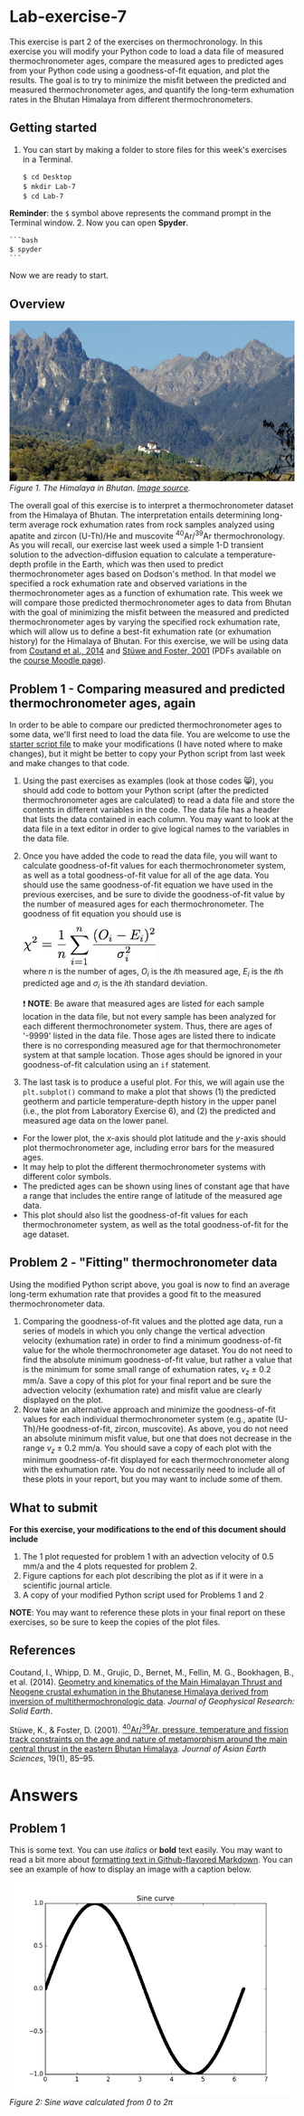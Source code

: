 # Lab-exercise-7
This exercise is part 2 of the exercises on thermochronology. In this exercise you will modify your Python code to load a data file of measured thermochronometer ages, compare the measured ages to predicted ages from your Python code using a goodness-of-fit equation, and plot the results. The goal is to try to minimize the misfit between the predicted and measured thermochronometer ages, and quantify the long-term exhumation rates in the Bhutan Himalaya from different thermochronometers.

## Getting started
1. You can start by making a folder to store files for this week's exercises in a Terminal.

    ```bash
    $ cd Desktop
    $ mkdir Lab-7
    $ cd Lab-7
    ```
**Reminder**: the `$` symbol above represents the command prompt in the Terminal window.
2. Now you can open **Spyder**.

    ```bash
    $ spyder
    ```

Now we are ready to start.

## Overview
![Bhutan Himalaya](Images/Bhutan_Himalaya.png)<br/>
*Figure 1. The Himalaya in Bhutan. [Image source](http://commons.wikimedia.org/wiki/File:View_of_Gasa_Dzong.JPG).*

The overall goal of this exercise is to interpret a thermochronometer dataset from the Himalaya of Bhutan. The interpretation entails determining long-term average rock exhumation rates from rock samples analyzed using apatite and zircon (U-Th)/He and muscovite <sup>40</sup>Ar/<sup>39</sup>Ar thermochronology. As you will recall, our exercise last week used a simple 1-D transient solution to the advection-diffusion equation to calculate a temperature-depth profile in the Earth, which was then used to predict thermochronometer ages based on Dodson's method. In that model we specified a rock exhumation rate and observed variations in the thermochronometer ages as a function of exhumation rate. This week we will compare those predicted thermochronometer ages to data from Bhutan with the goal of minimizing the misfit between the measured and predicted thermochronometer ages by varying the specified rock exhumation rate, which will allow us to define a best-fit exhumation rate (or exhumation history) for the Himalaya of Bhutan. For this exercise, we will be using data from [Coutand et al., 2014](https://dx.doi.org/10.1002/2013JB010891) and [Stüwe and Foster, 2001](https://dx.doi.org/10.1016/S1367-9120(00)00018-3) (PDFs available on the [course Moodle page](https://moodle.helsinki.fi/course/view.php?id=12453#section-4)).

## Problem 1 - Comparing measured and predicted thermochronometer ages, again
In order to be able to compare our predicted thermochronometer ages to some data, we'll first need to load the data file. You are welcome to use the [starter script file](age_predict_1D.py) to make your modifications (I have noted where to make changes), but it might be better to copy your Python script from last week and make changes to that code.

1. Using the past exercises as examples (look at those codes :smile_cat:), you should add code to bottom your Python script (after the predicted thermochronometer ages are calculated) to read a data file and store the contents in different variables in the code. The data file has a header that lists the data contained in each column. You may want to look at the data file in a text editor in order to give logical names to the variables in the data file.
2. Once you have added the code to read the data file, you will want to calculate goodness-of-fit values for each thermochronometer system, as well as a total goodness-of-fit value for all of the age data. You should use the same goodness-of-fit equation we have used in the previous exercises, and be sure to divide the goodness-of-fit value by the number of measured ages for each thermochronometer. The goodness of fit equation you should use is

    ![Goodness-of-fit equation](Images/Equation1.png)<br/>
    where *n* is the number of ages, *O*<sub>*i*</sub> is the *i*th measured age, *E*<sub>*i*</sub> is the *i*th predicted age and *σ*<sub>*i*</sub> is the *i*th standard deviation.
    
    :heavy_exclamation_mark: **NOTE**: Be aware that measured ages are listed for each sample location in the data file, but not every sample has been analyzed for each different thermochronometer system. Thus, there are ages of '-9999' listed in the data file. Those ages are listed there to indicate there is no corresponding measured age for that thermochronometer system at that sample location. Those ages should be ignored in your goodness-of-fit calculation using an `if` statement.
3. The last task is to produce a useful plot. For this, we will again use the `plt.subplot()` command to make a plot that shows (1) the predicted geotherm and particle temperature-depth history in the upper panel (i.e., the plot from Laboratory Exercise 6), and (2) the predicted and measured age data on the lower panel.
  - For the lower plot, the *x*-axis should plot latitude and the *y*-axis should plot thermochronometer age, including error bars for the measured ages.
  - It may help to plot the different thermochronometer systems with different color symbols.
  - The predicted ages can be shown using lines of constant age that have a range that includes the entire range of latitude of the measured age data.
  - This plot should also list the goodness-of-fit values for each thermochronometer system, as well as the total goodness-of-fit for the age dataset.

## Problem 2 - "Fitting" thermochronometer data
Using the modified Python script above, you goal is now to find an average long-term exhumation rate that provides a good fit to the measured thermochronometer data.

1. Comparing the goodness-of-fit values and the plotted age data, run a series of models in which you only change the vertical advection velocity (exhumation rate) in order to find a minimum goodness-of-fit value for the whole thermochronometer age dataset. You do not need to find the absolute minimum goodness-of-fit value, but rather a value that is the minimum for some small range of exhumation rates, *v*<sub>*z*</sub> ± 0.2 mm/a. Save a copy of this plot for your final report and be sure the advection velocity (exhumation rate) and misfit value are clearly displayed on the plot.
2. Now take an alternative approach and minimize the goodness-of-fit values for each individual thermochronometer system (e.g., apatite (U-Th)/He goodness-of-fit, zircon, muscovite). As above, you do not need an absolute minimum misfit value, but one that does not decrease in the range *v*<sub>*z*</sub> ± 0.2 mm/a. You should save a copy of each plot with the minimum goodness-of-fit displayed for each thermochronometer along with the exhumation rate. You do not necessarily need to include all of these plots in your report, but you may want to include some of them.

## What to submit
**For this exercise, your modifications to the end of this document should include**

1. The 1 plot requested for problem 1 with an advection velocity of 0.5 mm/a and the 4 plots requested for problem 2.
2. Figure captions for each plot describing the plot as if it were in a scientific journal article.
4. A copy of your modified Python script used for Problems 1 and 2

**NOTE**: You may want to reference these plots in your final report on these exercises, so be sure to keep the copies of the plot files.

## References
Coutand, I., Whipp, D. M., Grujic, D., Bernet, M., Fellin, M. G., Bookhagen, B., et al. (2014). [Geometry and kinematics of the Main Himalayan Thrust and Neogene crustal exhumation in the Bhutanese Himalaya derived from inversion of multithermochronologic data](https://dx.doi.org/10.1002/2013JB010891). *Journal of Geophysical Research: Solid Earth*.

Stüwe, K., & Foster, D. (2001). [<sup>40</sup>Ar/<sup>39</sup>Ar, pressure, temperature and fission track constraints on the age and nature of metamorphism around the main central thrust in the eastern Bhutan Himalaya](https://dx.doi.org/10.1016/S1367-9120(00)00018-3). *Journal of Asian Earth Sciences*, 19(1), 85–95.

# Answers
## Problem 1
This is some text. You can use *italics* or **bold** text easily. You may want to read a bit more about [formatting text in Github-flavored Markdown](https://help.github.com/articles/basic-writing-and-formatting-syntax/). You can see an example of how to display an image with a caption below.

![Text shown if image does not load](Images/sine.png)<br/>
*Figure 2: Sine wave calculated from 0 to 2π*
